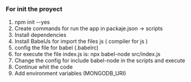 ### For init the proyect

1. npm init --yes
2. Create commands for run the app in packaje.json -> scripts
3. Install dependencies
4. Install BabelJs for import the files js ( compiler for js )
5. config the file for babel (.babelrc)
6. for execute the file index.js is: npx babel-node src/index.js
7. Change the config for include babel-node in the scripts and execute
8. Continue whit the code
9. Add environment variables (MONGODB_URI)